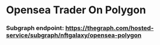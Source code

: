 # Opensea Trader On Polygon

### Subgraph endpoint: https://thegraph.com/hosted-service/subgraph/nftgalaxy/opensea-polygon